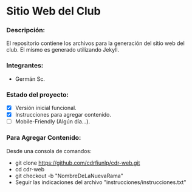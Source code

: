# Sitio Web del Club

### Descripción:

El repositorio contiene los archivos para la generación del sitio web del club. El mismo es generado utilizando Jekyll.

### Integrantes:
- Germán Sc.

### Estado del proyecto:
- [X] Versión inicial funcional.
- [X] Instrucciones para agregar contenido.
- [ ] Mobile-Friendly (Algún día...).

### Para Agregar Contenido:

Desde una consola de comandos:

- git clone https://github.com/cdrfiunlp/cdr-web.git
- cd cdr-web
- git checkout -b "NombreDeLaNuevaRama"
- Seguir las indicaciones del archivo "instrucciones/instrucciones.txt"
